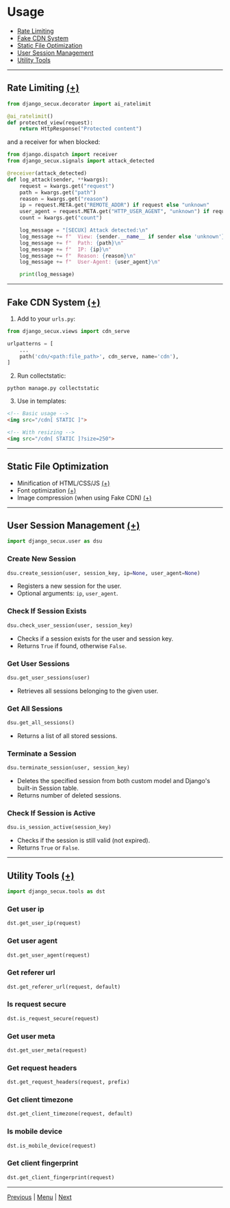 # Usage

* [Rate Limiting](#rate-limiting-)
* [Fake CDN System](#fake-cdn-system-)
* [Static File Optimization](#static-file-optimization)
* [User Session Management](#user-session-management-)
* [Utility Tools](#utility-tools-)

---

## Rate Limiting [(+)](https://github.com/xo-aria/django-secux/blob/main/django_secux/decorator.py)

```python
from django_secux.decorator import ai_ratelimit

@ai_ratelimit()
def protected_view(request):
    return HttpResponse("Protected content")
```

and a receiver for when blocked:

```python
from django.dispatch import receiver
from django_secux.signals import attack_detected

@receiver(attack_detected)
def log_attack(sender, **kwargs):
    request = kwargs.get("request")
    path = kwargs.get("path")
    reason = kwargs.get("reason")
    ip = request.META.get("REMOTE_ADDR") if request else "unknown"
    user_agent = request.META.get("HTTP_USER_AGENT", "unknown") if request else "unknown"
    count = kwargs.get("count")

    log_message = "[SECUX] Attack detected:\n"
    log_message += f"  View: {sender.__name__ if sender else 'unknown'}\n"
    log_message += f"  Path: {path}\n"
    log_message += f"  IP: {ip}\n"
    log_message += f"  Reason: {reason}\n"
    log_message += f"  User-Agent: {user_agent}\n"

    print(log_message)
```

---

## Fake CDN System [(+)](https://github.com/xo-aria/django-secux/blob/main/django_secux/views.py)

1. Add to your `urls.py`:

```python
from django_secux.views import cdn_serve

urlpatterns = [
    ...
    path('cdn/<path:file_path>', cdn_serve, name='cdn'),
]
```

2. Run collectstatic:

```
python manage.py collectstatic
```

3. Use in templates:

```html
<!-- Basic usage -->
<img src="/cdn[ STATIC ]">

<!-- With resizing -->
<img src="/cdn[ STATIC ]?size=250">
```

---

## Static File Optimization

* Minification of HTML/CSS/JS [(+)](https://github.com/xo-aria/django-secux/blob/main/django_secux/middleware.py)
* Font optimization [(+)](https://github.com/xo-aria/django-secux/blob/016f0be3b90ae5cc30c7241c25b9e013738f786e/django_secux/views.py#L103)
* Image compression (when using Fake CDN) [(+)](https://github.com/xo-aria/django-secux/blob/016f0be3b90ae5cc30c7241c25b9e013738f786e/django_secux/views.py#L58)

---

## User Session Management [(+)](https://github.com/xo-aria/django-secux/blob/main/django_secux/user.py)

```python
import django_secux.user as dsu
```

### Create New Session

```python
dsu.create_session(user, session_key, ip=None, user_agent=None)
```

* Registers a new session for the user.
* Optional arguments: `ip`, `user_agent`.

### Check If Session Exists

```python
dsu.check_user_session(user, session_key)
```

* Checks if a session exists for the user and session key.
* Returns `True` if found, otherwise `False`.

### Get User Sessions

```python
dsu.get_user_sessions(user)
```

* Retrieves all sessions belonging to the given user.

### Get All Sessions

```python
dsu.get_all_sessions()
```

* Returns a list of all stored sessions.

### Terminate a Session

```python
dsu.terminate_session(user, session_key)
```

* Deletes the specified session from both custom model and Django's built-in Session table.
* Returns number of deleted sessions.

### Check If Session is Active

```python
dsu.is_session_active(session_key)
```

* Checks if the session is still valid (not expired).
* Returns `True` or `False`.

---

## Utility Tools [(+)](https://github.com/xo-aria/django-secux/blob/main/django_secux/tools.py)

```python
import django_secux.tools as dst
```

### Get user ip

```python
dst.get_user_ip(request)
```

### Get user agent

```python
dst.get_user_agent(request)
```

### Get referer url

```python
dst.get_referer_url(request, default)
```

### Is request secure

```python
dst.is_request_secure(request)
```

### Get user meta

```python
dst.get_user_meta(request)
```

### Get request headers

```python
dst.get_request_headers(request, prefix)
```

### Get client timezone

```python
dst.get_client_timezone(request, default)
```

### Is mobile device

```python
dst.is_mobile_device(request)
```

### Get client fingerprint

```python
dst.get_client_fingerprint(request)
```

---

[Previous](installation.md) | [Menu](index.md) | [Next](configuration.md)
